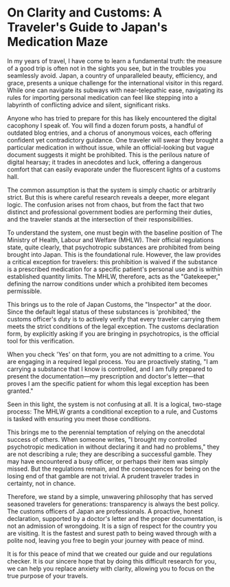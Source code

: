 # On Clarity and Customs: A Traveler's Guide to Japan's Medication Maze

In my years of travel, I have come to learn a fundamental truth: the measure of a good trip is often not in the sights you see, but in the troubles you seamlessly avoid. Japan, a country of unparalleled beauty, efficiency, and grace, presents a unique challenge for the international visitor in this regard. While one can navigate its subways with near-telepathic ease, navigating its rules for importing personal medication can feel like stepping into a labyrinth of conflicting advice and silent, significant risks.

Anyone who has tried to prepare for this has likely encountered the digital cacophony I speak of. You will find a dozen forum posts, a handful of outdated blog entries, and a chorus of anonymous voices, each offering confident yet contradictory guidance. One traveler will swear they brought a particular medication in without issue, while an official-looking but vague document suggests it might be prohibited. This is the perilous nature of digital hearsay; it trades in anecdotes and luck, offering a dangerous comfort that can easily evaporate under the fluorescent lights of a customs hall.

The common assumption is that the system is simply chaotic or arbitrarily strict. But this is where careful research reveals a deeper, more elegant logic. The confusion arises not from chaos, but from the fact that two distinct and professional government bodies are performing their duties, and the traveler stands at the intersection of their responsibilities.

To understand the system, one must begin with the baseline position of The Ministry of Health, Labour and Welfare (MHLW). Their official regulations state, quite clearly, that psychotropic substances are prohibited from being brought into Japan. This is the foundational rule. However, the law provides a critical exception for travelers: this prohibition is waived if the substance is a prescribed medication for a specific patient's personal use and is within established quantity limits. The MHLW, therefore, acts as the "Gatekeeper," defining the narrow conditions under which a prohibited item becomes permissible.

This brings us to the role of Japan Customs, the "Inspector" at the door. Since the default legal status of these substances is 'prohibited,' the customs officer's duty is to actively verify that every traveler carrying them meets the strict conditions of the legal exception. The customs declaration form, by explicitly asking if you are bringing in psychotropics, is the official tool for this verification.

When you check 'Yes' on that form, you are not admitting to a crime. You are engaging in a required legal process. You are proactively stating, "I am carrying a substance that I know is controlled, and I am fully prepared to present the documentation—my prescription and doctor's letter—that proves I am the specific patient for whom this legal exception has been granted."

Seen in this light, the system is not confusing at all. It is a logical, two-stage process: The MHLW grants a conditional exception to a rule, and Customs is tasked with ensuring you meet those conditions.

This brings me to the perennial temptation of relying on the anecdotal success of others. When someone writes, "I brought my controlled psychotropic medication in without declaring it and had no problems," they are not describing a rule; they are describing a successful gamble. They may have encountered a busy officer, or perhaps their item was simply missed. But the regulations remain, and the consequences for being on the losing end of that gamble are not trivial. A prudent traveler trades in certainty, not in chance.

Therefore, we stand by a simple, unwavering philosophy that has served seasoned travelers for generations: transparency is always the best policy. The customs officers of Japan are professionals. A proactive, honest declaration, supported by a doctor's letter and the proper documentation, is not an admission of wrongdoing. It is a sign of respect for the country you are visiting. It is the fastest and surest path to being waved through with a polite nod, leaving you free to begin your journey with peace of mind.

It is for this peace of mind that we created our guide and our regulations checker. It is our sincere hope that by doing this difficult research for you, we can help you replace anxiety with clarity, allowing you to focus on the true purpose of your travels.